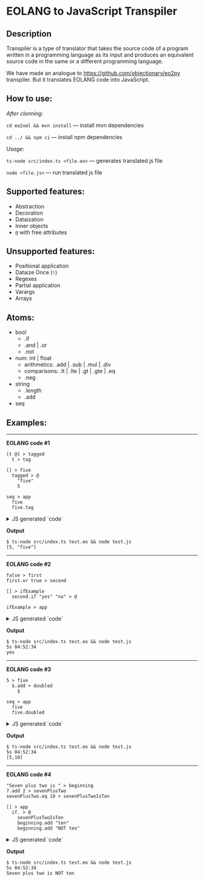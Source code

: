 # EOLANG to JavaScript Transpiler

## Description

Transpiler is a type of translator that takes the source code of a program written in a programming language as its input and produces an equivalent source code in the same or a different programming language.

We have made an analogue to https://github.com/objectionary/eo2py transpiler. But it translates EOLANG code into JavaScript.

## How to use:

*After clonning:*

`cd eo2xml && mvn install` — install mvn dependencies 

`cd ../ && npm ci` — install npm dependencies 

*Usage:*

`ts-node src/index.ts <file.eo>` — generates translated js file

`node <file.js>` — run translated js file

## Supported features:

- Abstraction
- Decoration
- Dataization
- Inner objects
- `@` with free attributes

## Unsupported features:

- Positional application
- Dataize Once (`!`)
- Regexes
- Partial application
- Varargs
- Arrays

## Atoms:

- bool
    - .if
    - .and | .or
    - .not
- num: int | float
    - arithmetics: .add | .sub | .mul | .div
    - comparisons: .lt | .lte | .gt | .gte | .eq
    - .neg
- string
    - .length
    - .add
- seq

## Examples:

-----
**EOLANG code #1**
```eolang
[t @] > tagged
  t > tag

[] > five
  tagged > @
    "five"
    5

seq > app
  five
  five.tag
```

<details>
<summary> JS generated `code` </summary>

```
const {int, float, boolTrue, boolFalse, string, seq} = require('./eolib')

const tagged = (t, _decoratee) => ({
  ...(() => ({
    ..._decoratee()
  }))(),
  tag: () => ({
    ...t()
  })
})

const five = () => ({
  ...(() => ({
    ...tagged(() => ({
      ...string("five")
    }), () => ({
      ...int(5)
    }))
  }))()
})

const app = () => ({
  ...seq(() => ({
    ...five()
  }), () => ({
    ...five().tag()
  }))
})

console.log(app().$_datarize())
```
</details>

**Output**
```
$ ts-node src/index.ts test.eo && node test.js
[5, "five"]
```
-----
**EOLANG code #2**
```eolang
false > first
first.or true > second

[] > ifExample
  second.if "yes" "no" > @

ifExample > app
```

<details>
<summary> JS generated `code` </summary>

```
const {int, float, boolTrue, boolFalse, string, seq} = require('./eolib')

const first = () => ({
    ...boolFalse()
})

const second = () => ({
    ...first().or(() => ({
        ...boolTrue()
    }))
})

const ifExample = () => ({
    ...(() => ({
        ...second().if(() => ({
            ...string("yes")
        }), () => ({
            ...string("no")
        }))
    }))()
})

const app = () => ({
    ...ifExample()
})

console.log(app().$_datarize())
```
</details>

**Output**
```
$ ts-node src/index.ts test.eo && node test.js                                                                                       5s 04:52:34
yes
```

----
**EOLANG code #3**
```eolang
5 > five
  $.add > doubled
    $

seq > app
  five
  five.doubled
```

<details>
<summary> JS generated `code` </summary>

```
const {int, float, boolTrue, boolFalse, string, seq} = require('./eolib')

const five = () => ({
    ...int(5),
    doubled: () => ({
        ...five().add(() => ({
            ...five()
        }))
    })
})

const app = () => ({
    ...seq(() => ({
        ...five()
    }), () => ({
        ...five().doubled()
    }))
})

console.log(app().$_datarize())
```
</details>

**Output**
```eolang
$ ts-node src/index.ts test.eo && node test.js                                                                                       5s 04:52:34
[5,10]
```

----
**EOLANG code #4**
```eolang
"Seven plus two is " > beginning
7.add 2 > sevenPlusTwo
sevenPlusTwo.eq 10 > sevenPlusTwoIsTen

[] > app
  if. > @
    sevenPlusTwoIsTen
    beginning.add "ten"
    beginning.add "NOT ten"
```

<details>
<summary> JS generated `code` </summary>

```
const {int, float, boolTrue, boolFalse, string, seq} = require('./eolib')

const beginning = () => ({
  ...string("Seven plus two is ")
})

const sevenPlusTwo = () => ({
  ...int(7).add(() => ({
    ...int(2)
  }))
})

const sevenPlusTwoIsTen = () => ({
  ...sevenPlusTwo().eq(() => ({
    ...int(10)
  }))
})

const app = () => ({
  ...(() => ({
    ...sevenPlusTwoIsTen().if(() => ({
      ...beginning().add(() => ({
        ...string("ten")
      }))
    }), () => ({
      ...beginning().add(() => ({
        ...string("NOT ten")
      }))
    }))
  }))()
})

console.log(app().$_datarize())
```
</details>

**Output**
```eolang
$ ts-node src/index.ts test.eo && node test.js                                                                                       5s 04:52:34
Seven plus two is NOT ten
```

